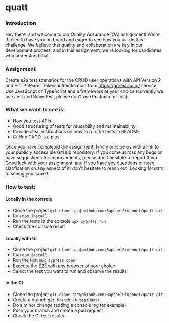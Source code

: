 # quatt

### Introduction
Hey there, and welcome to our Quality Assurance (QA) assignment! We&#39;re
thrilled to have you on board and eager to see how you tackle this
challenge. We believe that quality and collaboration are key in our
development process, and in this assignment, we&#39;re looking for candidates
who understand that.

### Assignment
Create e2e test scenarios for the CRUD user operations with API Version 2
and HTTP Bearer Token authentication from https://gorest.co.in/ service.
Use JavaScript or TypeScript and a framework of your choice (currently we
use Jest and Supertest, please don&#39;t use Postman for this).

### What we want to see is:
* How you test APIs  
* Good structuring of tests for reusability and maintainability   
* Provide clear instructions on how to run the tests in README   
* GitHub CI/CD is a plus

Once you have completed the assignment, kindly provide us with a link to
your publicly accessible GitHub repository. If you come across any bugs or
have suggestions for improvements, please don&#39;t hesitate to report them.
Good luck with your assignment, and if you have any questions or need
clarification on any aspect of it, don&#39;t hesitate to reach out.
Looking forward to seeing your work!

### How to test:
#### Locally in the console
- Clone the project `git clone git@github.com:RaphaelSimonnet/quatt.git`
- Run `npm install`
- Run the tests in the console `npx cypress run`
- Check the console result

#### Locally with UI
- Clone the project `git clone git@github.com:RaphaelSimonnet/quatt.git`
- Run `npm install`
- Run the test `npx cypress open`
- Execute the E2E with any browser of your choice
- Select the test you want to run and observe the results

#### in the CI
- Clone the project `git clone git@github.com:RaphaelSimonnet/quatt.git`
- Create a branch `git branch -b testQuatt`
- Do a minor change (adding a console log for exemple)
- Push your branch and create a pull request
- Check the CI test results

